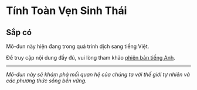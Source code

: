 # Tính Toàn Vẹn Sinh Thái

## Sắp có

Mô-đun này hiện đang trong quá trình dịch sang tiếng Việt.

Để truy cập nội dung đầy đủ, vui lòng tham khảo [phiên bản tiếng Anh](../../en/02_EcologicalIntegrity/README.md).

---

*Mô-đun này sẽ khám phá mối quan hệ của chúng ta với thế giới tự nhiên và các phương thức sống bền vững.*

